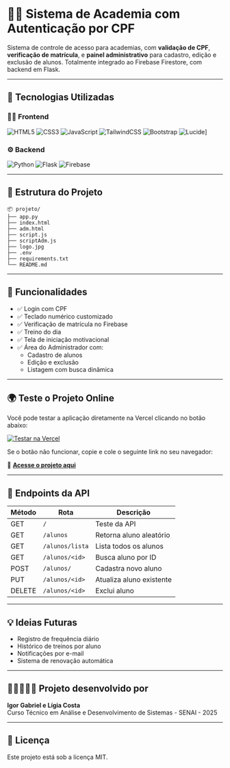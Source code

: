 # 🏋️‍♂️ Sistema de Academia com Autenticação por CPF

Sistema de controle de acesso para academias, com **validação de CPF**, **verificação de matrícula**, e **painel administrativo** para cadastro, edição e exclusão de alunos. Totalmente integrado ao Firebase Firestore, com backend em Flask.

---

## 🚀 Tecnologias Utilizadas

### 👨‍💻 Frontend
![HTML5](https://img.shields.io/badge/HTML5-E34F26?style=for-the-badge&logo=html5&logoColor=white)
![CSS3](https://img.shields.io/badge/CSS3-1572B6?style=for-the-badge&logo=css3&logoColor=white)
![JavaScript](https://img.shields.io/badge/JavaScript-F7DF1E?style=for-the-badge&logo=javascript&logoColor=black)
![TailwindCSS](https://img.shields.io/badge/TailwindCSS-06B6D4?style=for-the-badge&logo=tailwindcss&logoColor=white)
![Bootstrap](https://img.shields.io/badge/Bootstrap-7952B3?style=for-the-badge&logo=bootstrap&logoColor=white)
![Lucide](https://img.shields.io/badge/Lucide%20Icons-000000?style=for-the-badge&logo=lucide&logoColor=white)]

### ⚙️ Backend
![Python](https://img.shields.io/badge/Python-3776AB?style=for-the-badge&logo=python&logoColor=white)
![Flask](https://img.shields.io/badge/Flask-000000?style=for-the-badge&logo=flask&logoColor=white)
![Firebase](https://img.shields.io/badge/Firebase-FFCA28?style=for-the-badge&logo=firebase&logoColor=black)

---

## 📁 Estrutura do Projeto

```
📦 projeto/
├── app.py
├── index.html
├── adm.html
├── script.js
├── scriptAdm.js
├── logo.jpg
├── .env
├── requirements.txt
└── README.md
```
---

## 🧪 Funcionalidades

- ✅ Login com CPF
- ✅ Teclado numérico customizado
- ✅ Verificação de matrícula no Firebase
- ✅ Treino do dia
- ✅ Tela de iniciação motivacional
- ✅ Área do Administrador com:
  - Cadastro de alunos
  - Edição e exclusão
  - Listagem com busca dinâmica
---
## 🌍 Teste o Projeto Online  

Você pode testar a aplicação diretamente na Vercel clicando no botão abaixo:  

[![Testar na Vercel](https://img.shields.io/badge/Testar%20na%20Vercel-000000?style=for-the-badge&logo=vercel&logoColor=white)](https://api-academia-two.vercel.app/)  

Se o botão não funcionar, copie e cole o seguinte link no seu navegador:  

🔗 **[Acesse o projeto aqui](https://api-academia-two.vercel.app/)**  

---

## 📡 Endpoints da API

| Método | Rota              | Descrição                       |
|--------|-------------------|---------------------------------|
| GET    | `/`               | Teste da API                    |
| GET    | `/alunos`         | Retorna aluno aleatório         |
| GET    | `/alunos/lista`   | Lista todos os alunos           |
| GET    | `/alunos/<id>`    | Busca aluno por ID              |
| POST   | `/alunos/`        | Cadastra novo aluno             |
| PUT    | `/alunos/<id>`    | Atualiza aluno existente        |
| DELETE | `/alunos/<id>`    | Exclui aluno                    |

---

## 💡 Ideias Futuras

- Registro de frequência diário
- Histórico de treinos por aluno
- Notificações por e-mail
- Sistema de renovação automática

---

## 👨‍💻👩🏻‍💻 Projeto desenvolvido por

**Igor Gabriel e Lígia Costa**  
Curso Técnico em Análise e Desenvolvimento de Sistemas - SENAI - 2025

---

## 📄 Licença

Este projeto está sob a licença MIT.